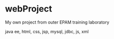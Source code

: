 # webProject
My own project from outer EPAM training laboratory

java ee, html, css, jsp, mysql, jdbc, js, xml
